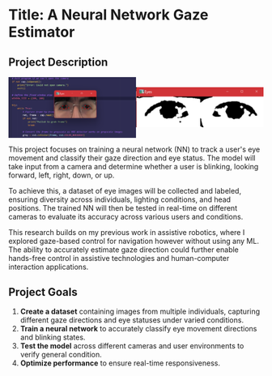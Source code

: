 # Title: A Neural Network Gaze Estimator

## Project Description 

<div style="display: flex; justify-content: center; align-items: center;">
    <img src="Images/10.png" width="50%">
    <img src="Images/13.png" width="50%">
</div>


This project focuses on training a neural network (NN) to track a user's eye movement and classify their gaze direction and eye status. The model will take input from a camera and determine whether a user is blinking, looking forward, left, right, down, or up.  

To achieve this, a dataset of eye images will be collected and labeled, ensuring diversity across individuals, lighting conditions, and head positions. The trained NN will then be tested in real-time on different cameras to evaluate its accuracy across various users and conditions.  

This research builds on my previous work in assistive robotics, where I explored gaze-based control for navigation however without using any ML. The ability to accurately estimate gaze direction could further enable hands-free control in assistive technologies and human-computer interaction applications.  

## Project Goals

1. **Create a dataset** containing images from multiple individuals, capturing different gaze directions and eye statuses under varied conditions.  
2. **Train a neural network** to accurately classify eye movement directions and blinking states.  
3. **Test the model** across different cameras and user environments to verify general condition.  
4. **Optimize performance** to ensure real-time responsiveness.  
